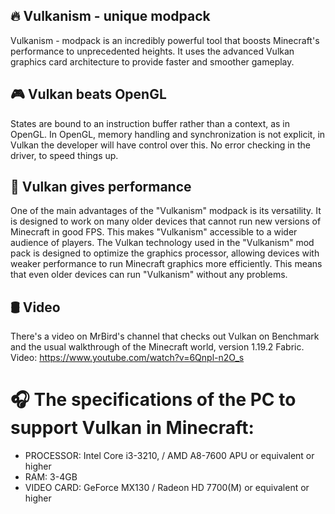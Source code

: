 🔥 Vulkanism - unique modpack
-
Vulkanism - modpack is an incredibly powerful tool that boosts Minecraft's performance to unprecedented heights. It uses the advanced Vulkan graphics card architecture to provide faster and smoother gameplay.

🎮 Vulkan beats OpenGL
-
States are bound to an instruction buffer rather than a context, as in OpenGL. In OpenGL, memory handling and synchronization is not explicit, in Vulkan the developer will have control over this. No error checking in the driver, to speed things up.

🚀 Vulkan gives performance
-
One of the main advantages of the "Vulkanism" modpack is its versatility. It is designed to work on many older devices that cannot run new versions of Minecraft in good FPS. This makes "Vulkanism" accessible to a wider audience of players. The Vulkan technology used in the "Vulkanism" mod pack is designed to optimize the graphics processor, allowing devices with weaker performance to run Minecraft graphics more efficiently. This means that even older devices can run "Vulkanism" without any problems.

🛢️ Video
-
There's a video on MrBird's channel that checks out Vulkan on Benchmark and the usual walkthrough of the Minecraft world, version 1.19.2 Fabric. Video: https://www.youtube.com/watch?v=6Qnpl-n2O_s

# 🎧 The specifications of the PC to support Vulkan in Minecraft:

- PROCESSOR: Intel Core i3-3210, / AMD A8-7600 APU or equivalent or higher
- RAM: 3-4GB
- VIDEO CARD: GeForce MX130 / Radeon HD 7700(M) or equivalent or higher
